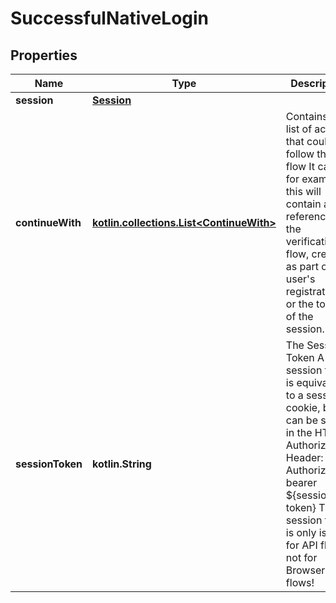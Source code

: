 
# SuccessfulNativeLogin

## Properties
| Name | Type | Description | Notes |
| ------------ | ------------- | ------------- | ------------- |
| **session** | [**Session**](Session.md) |  |  |
| **continueWith** | [**kotlin.collections.List&lt;ContinueWith&gt;**](ContinueWith.md) | Contains a list of actions, that could follow this flow  It can, for example, this will contain a reference to the verification flow, created as part of the user&#39;s registration or the token of the session. |  [optional] |
| **sessionToken** | **kotlin.String** | The Session Token  A session token is equivalent to a session cookie, but it can be sent in the HTTP Authorization Header:  Authorization: bearer ${session-token}  The session token is only issued for API flows, not for Browser flows! |  [optional] |



